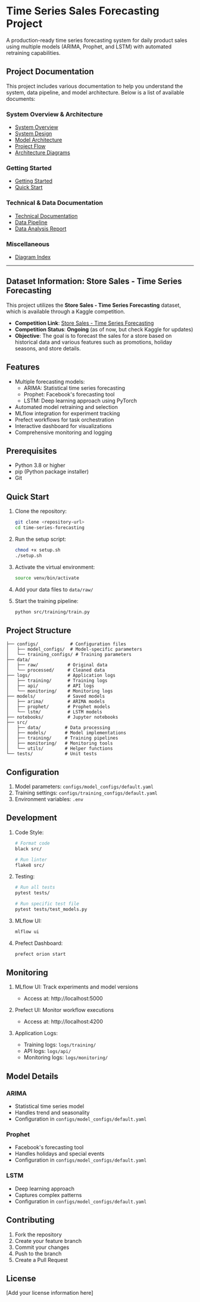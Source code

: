 # Time Series Sales Forecasting Project

A production-ready time series forecasting system for daily product sales using multiple models (ARIMA, Prophet, and LSTM) with automated retraining capabilities.

## Project Documentation

This project includes various documentation to help you understand the system, data pipeline, and model architecture. Below is a list of available documents:

### System Overview & Architecture
- [System Overview](docs/system_overview.md)
- [System Design](docs/system_design.md)
- [Model Architecture](docs/model_architecture.md)
- [Project Flow](docs/project_flow.md)
- [Architecture Diagrams](docs/architecture_diagrams.md)

### Getting Started
- [Getting Started](docs/getting_started.md)
- [Quick Start](docs/quick_start.md)

### Technical & Data Documentation
- [Technical Documentation](docs/technical_documentation.md)
- [Data Pipeline](docs/data_pipeline.md)
- [Data Analysis Report](docs/data_analysis_report.md)

### Miscellaneous
- [Diagram Index](docs/diagram_index.md)


---

## Dataset Information: Store Sales - Time Series Forecasting

This project utilizes the **Store Sales - Time Series Forecasting** dataset, which is available through a Kaggle competition.

- **Competition Link**: [Store Sales - Time Series Forecasting](https://www.kaggle.com/competitions/store-sales-time-series-forecasting)
- **Competition Status**: **Ongoing** (as of now, but check Kaggle for updates)
- **Objective**: The goal is to forecast the sales for a store based on historical data and various features such as promotions, holiday seasons, and store details.
  
  
## Features

- Multiple forecasting models:
  - ARIMA: Statistical time series forecasting
  - Prophet: Facebook's forecasting tool
  - LSTM: Deep learning approach using PyTorch
- Automated model retraining and selection
- MLflow integration for experiment tracking
- Prefect workflows for task orchestration
- Interactive dashboard for visualizations
- Comprehensive monitoring and logging

## Prerequisites

- Python 3.8 or higher
- pip (Python package installer)
- Git

## Quick Start

1. Clone the repository:
   ```bash
   git clone <repository-url>
   cd time-series-forecasting
   ```

2. Run the setup script:
   ```bash
   chmod +x setup.sh
   ./setup.sh
   ```

3. Activate the virtual environment:
   ```bash
   source venv/bin/activate
   ```

4. Add your data files to `data/raw/`

5. Start the training pipeline:
   ```bash
   python src/training/train.py
   ```

## Project Structure

```
├── configs/            # Configuration files
│   ├── model_configs/  # Model-specific parameters
│   └── training_configs/ # Training parameters
├── data/              
│   ├── raw/           # Original data
│   └── processed/     # Cleaned data
├── logs/              # Application logs
│   ├── training/      # Training logs
│   ├── api/           # API logs
│   └── monitoring/    # Monitoring logs
├── models/            # Saved models
│   ├── arima/         # ARIMA models
│   ├── prophet/       # Prophet models
│   └── lstm/          # LSTM models
├── notebooks/         # Jupyter notebooks
├── src/
│   ├── data/         # Data processing
│   ├── models/       # Model implementations
│   ├── training/     # Training pipelines
│   ├── monitoring/   # Monitoring tools
│   └── utils/        # Helper functions
└── tests/            # Unit tests
```

## Configuration

1. Model parameters: `configs/model_configs/default.yaml`
2. Training settings: `configs/training_configs/default.yaml`
3. Environment variables: `.env`

## Development

1. Code Style:
   ```bash
   # Format code
   black src/
   
   # Run linter
   flake8 src/
   ```

2. Testing:
   ```bash
   # Run all tests
   pytest tests/
   
   # Run specific test file
   pytest tests/test_models.py
   ```

3. MLflow UI:
   ```bash
   mlflow ui
   ```

4. Prefect Dashboard:
   ```bash
   prefect orion start
   ```

## Monitoring

1. MLflow UI: Track experiments and model versions
   - Access at: http://localhost:5000

2. Prefect UI: Monitor workflow executions
   - Access at: http://localhost:4200

3. Application Logs:
   - Training logs: `logs/training/`
   - API logs: `logs/api/`
   - Monitoring logs: `logs/monitoring/`

## Model Details

### ARIMA
- Statistical time series model
- Handles trend and seasonality
- Configuration in `configs/model_configs/default.yaml`

### Prophet
- Facebook's forecasting tool
- Handles holidays and special events
- Configuration in `configs/model_configs/default.yaml`

### LSTM
- Deep learning approach
- Captures complex patterns
- Configuration in `configs/model_configs/default.yaml`

## Contributing

1. Fork the repository
2. Create your feature branch
3. Commit your changes
4. Push to the branch
5. Create a Pull Request

## License

[Add your license information here] 
